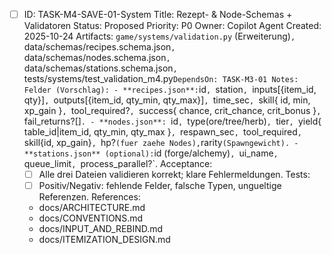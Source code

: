 - [ ] ID: TASK-M4-SAVE-01-System
  Title: Rezept- & Node-Schemas + Validatoren
  Status: Proposed
  Priority: P0
  Owner: Copilot Agent
  Created: 2025-10-24
  Artifacts: `game/systems/validation.py` (Erweiterung)`, `data/schemas/recipes.schema.json`, `data/schemas/nodes.schema.json`, `data/schemas/stations.schema.json`, `tests/systems/test_validation_m4.py`
  DependsOn: TASK-M3-01
  Notes:
  Felder (Vorschlag):
        - **recipes.json**: `id`, `station`, `inputs[{item_id, qty}]`, `outputs[{item_id, qty_min, qty_max}]`, `time_sec`, `skill{ id, min, xp_gain }`, `tool_required?`, `success{ chance, crit_chance, crit_bonus }`, `fail_returns?[]`.
        - **nodes.json**: `id`, `type(ore/tree/herb)`, `tier`, `yield{ table_id|item_id, qty_min, qty_max }`, `respawn_sec`, `tool_required`, `skill{id, xp_gain}`, `hp?` (fuer zaehe Nodes), `rarity` (Spawngewicht).
        - **stations.json** (optional): `id (forge/alchemy)`, `ui_name`, `queue_limit`, `process_parallel?`.
  Acceptance:
  - [ ] Alle drei Dateien validieren korrekt; klare Fehlermeldungen.
  Tests:
  - [ ] Positiv/Negativ: fehlende Felder, falsche Typen, ungueltige Referenzen.
  References:
  - docs/ARCHITECTURE.md
  - docs/CONVENTIONS.md
  - docs/INPUT_AND_REBIND.md
  - docs/ITEMIZATION_DESIGN.md
